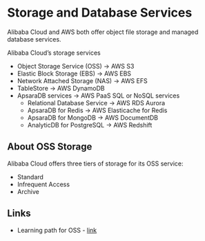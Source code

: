 # Storage and Database Services

Alibaba Cloud and AWS both offer object file storage and managed database services.

Alibaba Cloud’s storage services 
 - Object Storage Service (OSS) -> AWS S3
 - Elastic Block Storage (EBS) -> AWS EBS
 - Network Attached Storage (NAS) -> AWS EFS
 - TableStore -> AWS DynamoDB
 - ApsaraDB services -> AWS PaaS SQL or NoSQL services
    - Relational Database Service -> AWS RDS Aurora
    - ApsaraDB for Redis -> AWS Elasticache for Redis
    - ApsaraDB for MongoDB -> AWS DocumentDB
    - AnalyticDB for PostgreSQL -> AWS Redshift

## About OSS Storage

Alibaba Cloud offers three tiers of storage for its OSS service: 
- Standard
- Infrequent Access
- Archive

## Links
 
- Learning path for OSS - [link](https://www.alibabacloud.com/getting-started/learningpath/oss)